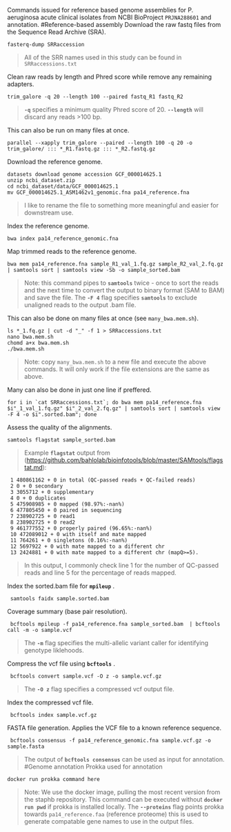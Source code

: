 Commands issued for reference based genome assemblies for P. aeruginosa acute clinical isolates from NCBI BioProject `PRJNA288601` and annotation.
#Reference-based assembly
Download the raw fastq files from the Sequence Read Archive (SRA).

	fasterq-dump SRRaccession
 > All of the SRR names used in this study can be found in `SRRaccessions.txt`

Clean raw reads by length and Phred score while remove any remaining adapters.

	trim_galore -q 20 --length 100 --paired fastq_R1 fastq_R2
> **`-q`** specifies a minimum quality Phred score of 20. **`--length`** will discard any reads >100 bp.

 This can also be run on many files at once.

	parallel --xapply trim_galore --paired --length 100 -q 20 -o trim_galore/ ::: *_R1.fastq.gz ::: *_R2.fastq.gz

Download the reference genome.

	datasets download genome accession GCF_000014625.1
	unzip ncbi_dataset.zip
	cd ncbi_dataset/data/GCF_000014625.1
	mv GCF_000014625.1_ASM1462v1_genomic.fna pa14_reference.fna
 > I like to rename the file to something more meaningful and easier for downstream use.

 Index the reference genome.
 
	bwa index pa14_reference_genomic.fna
 
 Map trimmed reads to the reference genome.
 
	bwa mem pa14_reference.fna sample_R1_val_1.fq.gz sample_R2_val_2.fq.gz | samtools sort | samtools view -Sb -o sample_sorted.bam
> Note: this command pipes to **`samtools`** twice - once to sort the reads and the next time to convert the output to binary format (SAM to BAM) and save the file.
> The **`-F 4`** flag specifies **`samtools`** to exclude unaligned reads to the output .bam file.

This can also be done on many files at once (see `many_bwa.mem.sh`).
 	
	ls *_1.fq.gz | cut -d "_" -f 1 > SRRaccessions.txt
 	nano bwa.mem.sh
 	chomd a+x bwa.mem.sh
  	./bwa.mem.sh
> Note: copy `many_bwa.mem.sh` to a new file and execute the above commands. It will only work if the file extensions are the same as above.

Many can also be done in just one line if preffered.
  
	for i in `cat SRRaccessions.txt`; do bwa mem pa14_reference.fna $i"_1_val_1.fq.gz" $i"_2_val_2.fq.gz" | samtools sort | samtools view -F 4 -o $i".sorted.bam"; done
 
 Assess the quality of the alignments.
  
	samtools flagstat sample_sorted.bam

>Example **`flagstat`**  output from (https://github.com/bahlolab/bioinfotools/blob/master/SAMtools/flagstat.md):
 
	 1 480861162 + 0 in total (QC-passed reads + QC-failed reads)
	 2 0 + 0 secondary
	 3 3055712 + 0 supplementary
	 4 0 + 0 duplicates
	 5 475908985 + 0 mapped (98.97%:-nan%)
	 6 477805450 + 0 paired in sequencing
	 7 238902725 + 0 read1
	 8 238902725 + 0 read2
	 9 461777552 + 0 properly paired (96.65%:-nan%)
	 10 472089012 + 0 with itself and mate mapped
	 11 764261 + 0 singletons (0.16%:-nan%)
  	 12 5697922 + 0 with mate mapped to a different chr
	 13 2424881 + 0 with mate mapped to a different chr (mapQ>=5).
> In this output, I commonly check line 1 for the number of QC-passed reads and line 5 for the percentage of reads mapped.

 Index the sorted.bam file for **`mpileup`** .
  
	 samtools faidx sample.sorted.bam

Coverage summary (base pair resolution).
 
	 bcftools mpileup -f pa14_reference.fna sample_sorted.bam  | bcftools call -m -o sample.vcf
  
> The **`-m`** flag specifies the multi-allelic variant caller for identifying genotype liklehoods.

Compress the vcf file using **`bcftools`** .
 
	 bcftools convert sample.vcf -O z -o sample.vcf.gz
    
> The **`-O z`** flag specifies a compressed vcf output file.

Index the compressed vcf file.
  
	 bcftools index sample.vcf.gz

FASTA file generation. Applies the VCF file to a known reference sequence.
 
	 bcftools consensus -f pa14_reference_genomic.fna sample.vcf.gz -o sample.fasta

> The output of **`bcftools consensus`**  can be used as input for annotation.
#Genome annotation
Prokka used for annotation
 
	docker run prokka command here
> Note: We use the docker image, pulling the most recent version from the staphb repository. This command can be executed without **`docker run pwd`** if prokka is installed locally.
> The **`--proteins`** flag points prokka towards `pa14_reference.faa` (reference proteome) this is used to generate compatable gene names to use in the output files.
